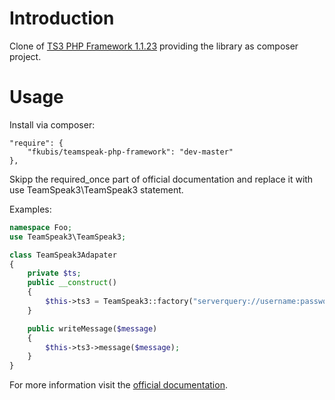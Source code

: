 Introduction
============

Clone of [TS3 PHP Framework 1.1.23](https://www.planetteamspeak.com/) providing the library as composer project.


Usage
=====

Install via composer:

    "require": {
        "fkubis/teamspeak-php-framework": "dev-master"
    },

Skipp the required_once part of official documentation and replace it with use TeamSpeak3\TeamSpeak3 statement.

Examples:

```php
namespace Foo;
use TeamSpeak3\TeamSpeak3;

class TeamSpeak3Adapater
{
    private $ts;
    public __construct()
    {
        $this->ts3 = TeamSpeak3::factory("serverquery://username:password@127.0.0.1:10011/?server_port=9987");
    }

    public writeMessage($message)
    {
        $this->ts3->message($message);
    }
}
```


For more information visit the [official documentation](https://docs.planetteamspeak.com/ts3/php/framework/).
